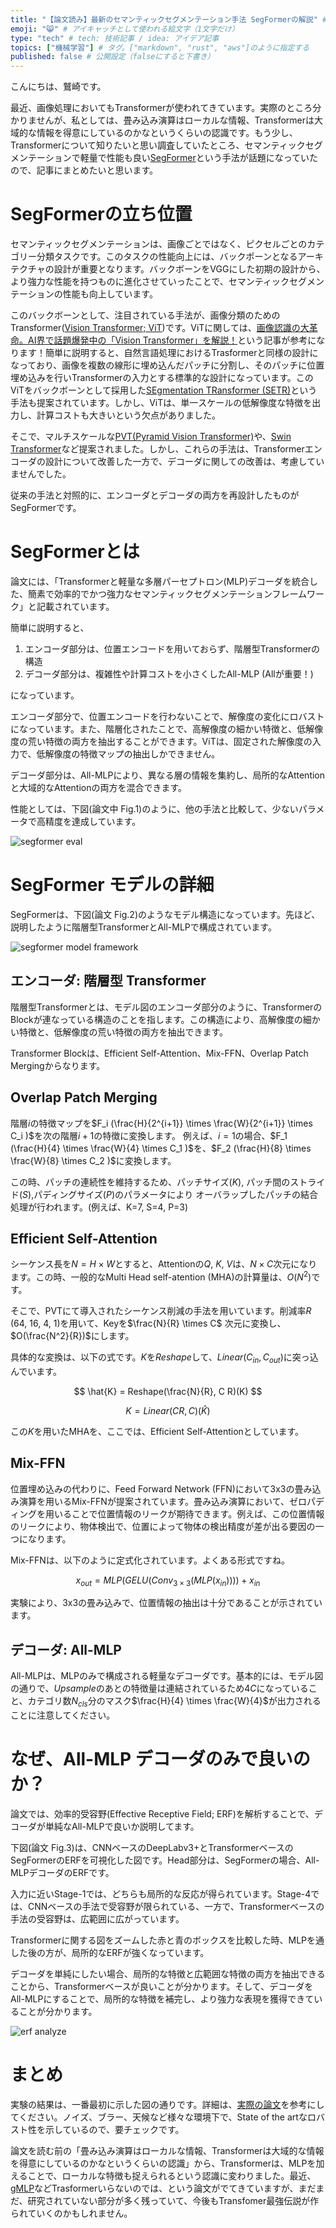 ```yaml
---
title: "【論文読み】最新のセマンティックセグメンテーション手法 SegFormerの解説" # 記事のタイトル
emoji: "😸" # アイキャッチとして使われる絵文字（1文字だけ）
type: "tech" # tech: 技術記事 / idea: アイデア記事
topics: ["機械学習"] # タグ。["markdown", "rust", "aws"]のように指定する
published: false # 公開設定（falseにすると下書き）
---
```


こんにちは、鷲崎です。

最近、画像処理においてもTransformerが使われてきています。実際のところ分かりませんが、私としては、畳み込み演算はローカルな情報、Transformerは大域的な情報を得意にしているのかなというくらいの認識です。もう少し、Transformerについて知りたいと思い調査していたところ、セマンティックセグメンテーションで軽量で性能も良い[SegFormer](https://arxiv.org/abs/2105.15203v1)という手法が話題になっていたので、記事にまとめたいと思います。

# SegFormerの立ち位置

セマンティックセグメンテーションは、画像ごとではなく、ピクセルごとのカテゴリー分類タスクです。このタスクの性能向上には、バックポーンとなるアーキテクチャの設計が重要となります。バックボーンをVGGにした初期の設計から、より強力な性能を持つものに進化させていったことで、セマンティックセグメンテーションの性能も向上しています。

このバックボーンとして、注目されている手法が、画像分類のためのTransformer([Vision Transformer; ViT](https://openreview.net/forum?id=YicbFdNTTy))です。ViTに関しては、[画像認識の大革命。AI界で話題爆発中の「Vision Transformer」を解説！](https://qiita.com/omiita/items/0049ade809c4817670d7)という記事が参考になります！簡単に説明すると、自然言語処理におけるTrasformerと同様の設計になっており、画像を複数の線形に埋め込んだパッチに分割し、そのパッチに位置埋め込みを行いTransformerの入力とする標準的な設計になっています。このViTをバックボーンとして採用した[SEgmentation TRansformer (SETR)](https://arxiv.org/abs/2012.15840)という手法も提案されています。しかし、ViTは、単一スケールの低解像度な特徴を出力し、計算コストも大きいという欠点がありました。

そこで、マルチスケールな[PVT(Pyramid Vision Transformer)](https://arxiv.org/abs/2102.12122)や、[Swin Transformer](https://arxiv.org/abs/2103.14030)など提案されました。しかし、これらの手法は、Transformerエンコーダの設計について改善した一方で、デコーダに関しての改善は、考慮していませんでした。

従来の手法と対照的に、エンコーダとデコーダの両方を再設計したものがSegFormerです。

# SegFormerとは

論文には、「Transformerと軽量な多層パーセプトロン(MLP)デコーダを統合した、簡素で効率的でかつ強力なセマンティックセグメンテーションフレームワーク」と記載されています。

簡単に説明すると、

1. エンコーダ部分は、位置エンコードを用いておらず、階層型Transformerの構造
2. デコーダ部分は、複雑性や計算コストを小さくしたAll-MLP (Allが重要！)

になっています。

エンコーダ部分で、位置エンコードを行わないことで、解像度の変化にロバストになっています。また、階層化されたことで、高解像度の細かい特徴と、低解像度の荒い特徴の両方を抽出することができます。ViTは、固定された解像度の入力で、低解像度の特徴マップの抽出しかできません。

デコーダ部分は、All-MLPにより、異なる層の情報を集約し、局所的なAttentionと大域的なAttentionの両方を混合できます。

性能としては、下図(論文中 Fig.1)のように、他の手法と比較して、少ないパラメータで高精度を達成しています。

![segformer eval](https://storage.googleapis.com/zenn-user-upload/f52b6978c1630f52bec8319f.png)

# SegFormer モデルの詳細

SegFormerは、下図(論文 Fig.2)のようなモデル構造になっています。先ほど、説明したように階層型TransformerとAll-MLPで構成されています。

![segformer model framework](https://storage.googleapis.com/zenn-user-upload/4e6da4c974e5a5be0646eed4.png)

## エンコーダ: 階層型 Transformer  

階層型Transformerとは、モデル図のエンコーダ部分のように、TransformerのBlockが連なっている構造のことを指します。この構造により、高解像度の細かい特徴と、低解像度の荒い特徴の両方を抽出できます。

Transformer Blockは、Efficient Self-Attention、Mix-FFN、Overlap Patch Mergingからなります。

## Overlap Patch Merging  

階層$i$の特徴マップを$F_i (\frac{H}{2^{i+1}} \times \frac{W}{2^{i+1}} \times C_i )$を次の階層$i+1$の特徴に変換します。 例えば、$i = 1$の場合、$F_1 (\frac{H}{4} \times \frac{W}{4} \times C_1 )$を、$F_2 (\frac{H}{8} \times \frac{W}{8} \times C_2 )$に変換します。

この時、パッチの連続性を維持するため、パッチサイズ($K$), パッチ間のストライド($S$),パディングサイズ($P$)のパラメータにより オーバラップしたパッチの結合処理が行われます。(例えば、K=7, S=4, P=3) 

## Efficient Self-Attention  

シーケンス長を$N = H \times W$とすると、Attentionの$Q$, $K$, $V$は、$N \times C$次元になります。この時、一般的なMulti Head self-atention (MHA)の計算量は、$O(N^2)$です。

そこで、PVTにて導入されたシーケンス削減の手法を用いています。削減率$R$ (64, 16, 4, 1)を用いて、Keyを$\frac{N}{R} \times C$ 次元に変換し、$O(\frac{N^2}{R})$にします。

具体的な変換は、以下の式です。$K$を$Reshape$して、$Linear(C_{in}, C_{out})$に突っ込んでいます。

$$
\hat{K} = Reshape(\frac{N}{R}, C R)(K)
$$

$$
K = Linear(CR, C)(\hat{K})
$$

この$K$を用いたMHAを、ここでは、Efficient Self-Attentionとしています。

## Mix-FFN

位置埋め込みの代わりに、Feed Forward Network (FFN)において3x3の畳み込み演算を用いるMix-FFNが提案されています。畳み込み演算において、ゼロパディングを用いることで位置情報のリークが期待できます。例えば、この位置情報のリークにより、物体検出で、位置によって物体の検出精度が差が出る要因の一つになります。

Mix-FFNは、以下のように定式化されています。よくある形式ですね。

$$
x_{out} = MLP(GELU(Conv_{3 \times 3}(MLP(x_{in})))) + x_{in}
$$

実験により、3x3の畳み込みで、位置情報の抽出は十分であることが示されています。

## デコーダ: All-MLP  

All-MLPは、MLPのみで構成される軽量なデコーダです。基本的には、モデル図の通りで、$Upsample$のあとの特徴量は連結されているため$4C$になっていること、カテゴリ数$N_{cls}$分のマスク$\frac{H}{4} \times \frac{W}{4}$が出力されることに注意してください。

# なぜ、All-MLP デコーダのみで良いのか？ 

論文では、効率的受容野(Effective Receptive Field; ERF)を解析することで、デコーダが単純なAll-MLPで良いか説明してます。

下図(論文 Fig.3)は、CNNベースのDeepLabv3+とTransformerベースのSegFormerのERFを可視化した図です。Head部分は、SegFormerの場合、All-MLPデコーダのERFです。

入力に近いStage-1では、どちらも局所的な反応が得られています。Stage-4では、CNNベースの手法で受容野が限られている、一方で、Transformerベースの手法の受容野は、広範囲に広がっています。

Transformerに関する図をズームした赤と青のボックスを比較した時、MLPを通した後の方が、局所的なERFが強くなっています。

デコーダを単純にしたい場合、局所的な特徴と広範囲な特徴の両方を抽出できることから、Transformerベースが良いことが分かります。そして、デコーダをAll-MLPにすることで、局所的な特徴を補完し、より強力な表現を獲得できていることが分かります。


![erf analyze](https://storage.googleapis.com/zenn-user-upload/2667cc0a6a5a070cf84b1346.png)

# まとめ

実験の結果は、一番最初に示した図の通りです。詳細は、[実際の論文](https://arxiv.org/abs/2105.15203v1)を参考にしてください。ノイズ、ブラー、天候など様々な環境下で、State of the artなロバスト性を示しているので、要チェックです。

論文を読む前の「畳み込み演算はローカルな情報、Transformerは大域的な情報を得意にしているのかなというくらいの認識」から、Transformerは、MLPを加えることで、ローカルな特徴も捉えられるという認識に変わりました。最近、[gMLP](https://arxiv.org/abs/2105.08050)などTrasformerいらないのでは、という論文がでてきていますが、まだまだ、研究されていない部分が多く残っていて、今後もTransfomer最強伝説が作られていくのかもしれません。

